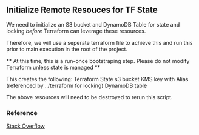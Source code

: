 ## Initialize Remote Resouces for TF State
We need to initialize an S3 bucket and DynamoDB Table for state and locking _before_ Terraform can leverage these resources. 

Therefore, we will use a seperate terraform file to achieve this and run this prior to main execution in the root of the project.

** At this time, this is a run-once bootstraping step. Please do not modify Terraform unless state is managed **

This creates the following:
Terraform State s3 bucket
KMS key with Alias (referenced by ../terraform for locking)
DynamoDB table

The above resources will need to be destroyed to rerun this script.

### Reference
[Stack Overflow](https://stackoverflow.com/questions/47913041/initial-setup-of-terraform-backend-using-terraform)